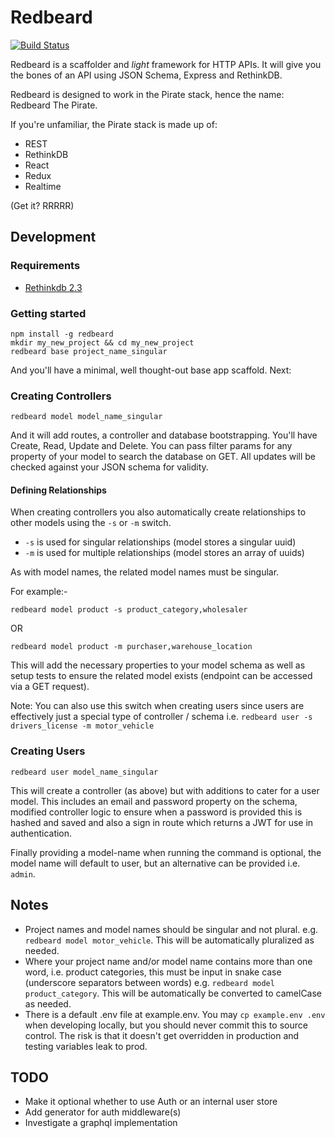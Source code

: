 # Redbeard
[![Build Status](https://travis-ci.org/Prismatik/redbeard.svg)](https://travis-ci.org/Prismatik/redbeard)

Redbeard is a scaffolder and _light_ framework for HTTP APIs. It will give you
the bones of an API using JSON Schema, Express and RethinkDB.

Redbeard is designed to work in the Pirate stack, hence the name: Redbeard The Pirate.

If you're unfamiliar, the Pirate stack is made up of:

* REST
* RethinkDB
* React
* Redux
* Realtime

(Get it? RRRRR)

## Development

### Requirements

- [Rethinkdb 2.3](https://rethinkdb.com/docs/install)

### Getting started

```
npm install -g redbeard
mkdir my_new_project && cd my_new_project
redbeard base project_name_singular
```

And you'll have a minimal, well thought-out base app scaffold. Next:

### Creating Controllers

```
redbeard model model_name_singular
```
And it will add routes, a controller and database bootstrapping. You'll have
Create, Read, Update and Delete. You can pass filter params for any property
of your model to search the database on GET. All updates will be checked
against your JSON schema for validity.

#### Defining Relationships

When creating controllers you also automatically create relationships to other
models using the `-s` or `-m` switch.

* `-s` is used for singular relationships (model stores a singular uuid)
* `-m` is used for multiple relationships (model stores an array of uuids)

As with model names, the related model names must be singular.

For example:-

```
redbeard model product -s product_category,wholesaler
```
OR
```
redbeard model product -m purchaser,warehouse_location
```

This will add the necessary properties to your model schema as well as setup
tests to ensure the related model exists (endpoint can be accessed via a GET
request).

Note: You can also use this switch when creating users since users are
effectively just a special type of controller / schema i.e.
`redbeard user -s drivers_license -m motor_vehicle`

### Creating Users

```
redbeard user model_name_singular
```

This will create a controller (as above) but with additions to cater for a
user model. This includes an email and password property on the schema,
modified controller logic to ensure when a password is provided this is
hashed and saved and also a sign in route which returns a JWT for use in
authentication.

Finally providing a model-name when running the command is optional, the model
name will default to user, but an alternative can be provided i.e. `admin`.

## Notes

* Project names and model names should be singular and not plural. e.g. `redbeard model motor_vehicle`. This will be automatically pluralized as needed.
* Where your project name and/or model name contains more than one word, i.e. product categories, this must be input in snake case (underscore separators between words) e.g. `redbeard model product_category`. This will be automatically be converted to camelCase as needed.
* There is a default .env file at example.env. You may `cp example.env .env`
when developing locally, but you should never commit this to source control.
The risk is that it doesn't get overridden in production and testing
variables leak to prod.

## TODO

* Make it optional whether to use Auth or an internal user store
* Add generator for auth middleware(s)
* Investigate a graphql implementation

